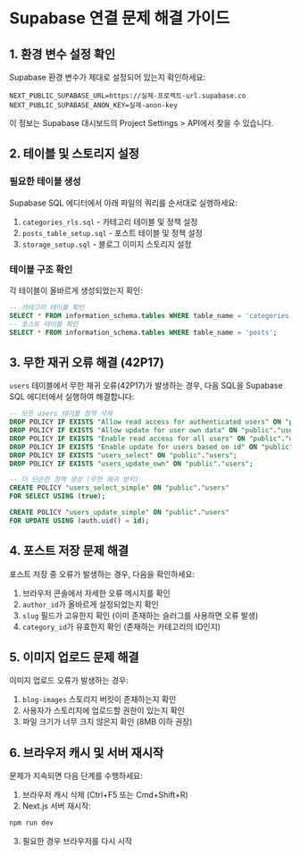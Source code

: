 # Supabase 연결 문제 해결 가이드

## 1. 환경 변수 설정 확인

Supabase 환경 변수가 제대로 설정되어 있는지 확인하세요:

```
NEXT_PUBLIC_SUPABASE_URL=https://실제-프로젝트-url.supabase.co
NEXT_PUBLIC_SUPABASE_ANON_KEY=실제-anon-key
```

이 정보는 Supabase 대시보드의 Project Settings > API에서 찾을 수 있습니다.

## 2. 테이블 및 스토리지 설정

### 필요한 테이블 생성

Supabase SQL 에디터에서 아래 파일의 쿼리를 순서대로 실행하세요:

1. `categories_rls.sql` - 카테고리 테이블 및 정책 설정
2. `posts_table_setup.sql` - 포스트 테이블 및 정책 설정
3. `storage_setup.sql` - 블로그 이미지 스토리지 설정

### 테이블 구조 확인

각 테이블이 올바르게 생성되었는지 확인:

```sql
-- 카테고리 테이블 확인
SELECT * FROM information_schema.tables WHERE table_name = 'categories';
-- 포스트 테이블 확인
SELECT * FROM information_schema.tables WHERE table_name = 'posts';
```

## 3. 무한 재귀 오류 해결 (42P17)

`users` 테이블에서 무한 재귀 오류(42P17)가 발생하는 경우, 다음 SQL을 Supabase SQL 에디터에서 실행하여 해결합니다:

```sql
-- 모든 users 테이블 정책 삭제
DROP POLICY IF EXISTS "Allow read access for authenticated users" ON "public"."users";
DROP POLICY IF EXISTS "Allow update for user own data" ON "public"."users";
DROP POLICY IF EXISTS "Enable read access for all users" ON "public"."users";
DROP POLICY IF EXISTS "Enable update for users based on id" ON "public"."users";
DROP POLICY IF EXISTS "users_select" ON "public"."users";
DROP POLICY IF EXISTS "users_update_own" ON "public"."users";

-- 더 단순한 정책 생성 (무한 재귀 방지)
CREATE POLICY "users_select_simple" ON "public"."users" 
FOR SELECT USING (true);

CREATE POLICY "users_update_simple" ON "public"."users" 
FOR UPDATE USING (auth.uid() = id);
```

## 4. 포스트 저장 문제 해결

포스트 저장 중 오류가 발생하는 경우, 다음을 확인하세요:

1. 브라우저 콘솔에서 자세한 오류 메시지를 확인
2. `author_id`가 올바르게 설정되었는지 확인 
3. `slug` 필드가 고유한지 확인 (이미 존재하는 슬러그를 사용하면 오류 발생)
4. `category_id`가 유효한지 확인 (존재하는 카테고리의 ID인지)

## 5. 이미지 업로드 문제 해결

이미지 업로드 오류가 발생하는 경우:

1. `blog-images` 스토리지 버킷이 존재하는지 확인
2. 사용자가 스토리지에 업로드할 권한이 있는지 확인
3. 파일 크기가 너무 크지 않은지 확인 (8MB 이하 권장)

## 6. 브라우저 캐시 및 서버 재시작

문제가 지속되면 다음 단계를 수행하세요:

1. 브라우저 캐시 삭제 (Ctrl+F5 또는 Cmd+Shift+R)
2. Next.js 서버 재시작:

```sh
npm run dev
```

3. 필요한 경우 브라우저를 다시 시작 